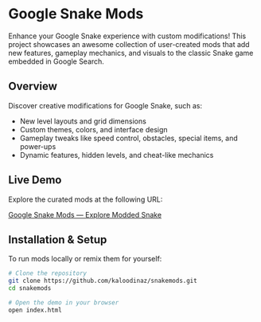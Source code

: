 # Google Snake Mods

Enhance your Google Snake experience with custom modifications! This project showcases an awesome collection of user-created mods that add new features, gameplay mechanics, and visuals to the classic Snake game embedded in Google Search.

##  Overview

Discover creative modifications for Google Snake, such as:
- New level layouts and grid dimensions
- Custom themes, colors, and interface design
- Gameplay tweaks like speed control, obstacles, special items, and power-ups
- Dynamic features, hidden levels, and cheat-like mechanics

##  Live Demo

Explore the curated mods at the following URL:

[Google Snake Mods — Explore Modded Snake](https://kaloodinaz.github.io/snakemods/)

##  Installation & Setup

To run mods locally or remix them for yourself:

```bash
# Clone the repository
git clone https://github.com/kaloodinaz/snakemods.git
cd snakemods

# Open the demo in your browser
open index.html

